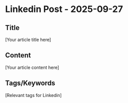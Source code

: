 # Linkedin Post - 2025-09-27

## Title
[Your article title here]

## Content
[Your article content here]

## Tags/Keywords
[Relevant tags for Linkedin]
